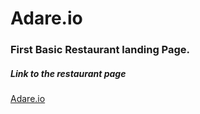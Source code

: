 # Adare.io
### First Basic Restaurant landing Page.
##### Link to the restaurant page
[Adare.io](https://adareio.netlify.app)
